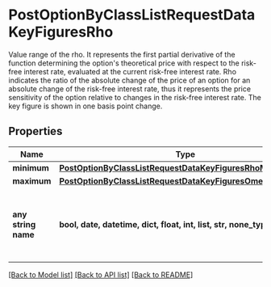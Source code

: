 # PostOptionByClassListRequestDataKeyFiguresRho

Value range of the rho. It represents the first partial derivative of the function determining the option's theoretical price with respect to the risk-free interest rate, evaluated at the current risk-free interest rate. Rho indicates the ratio of the absolute change of the price of an option for an absolute change of the risk-free interest rate, thus it represents the price sensitivity of the option relative to changes in the risk-free interest rate. The key figure is shown in one basis point change.

## Properties
Name | Type | Description | Notes
------------ | ------------- | ------------- | -------------
**minimum** | [**PostOptionByClassListRequestDataKeyFiguresRhoMinimum**](PostOptionByClassListRequestDataKeyFiguresRhoMinimum.md) |  | [optional] 
**maximum** | [**PostOptionByClassListRequestDataKeyFiguresOmegaMaximum**](PostOptionByClassListRequestDataKeyFiguresOmegaMaximum.md) |  | [optional] 
**any string name** | **bool, date, datetime, dict, float, int, list, str, none_type** | any string name can be used but the value must be the correct type | [optional]

[[Back to Model list]](../README.md#documentation-for-models) [[Back to API list]](../README.md#documentation-for-api-endpoints) [[Back to README]](../README.md)


